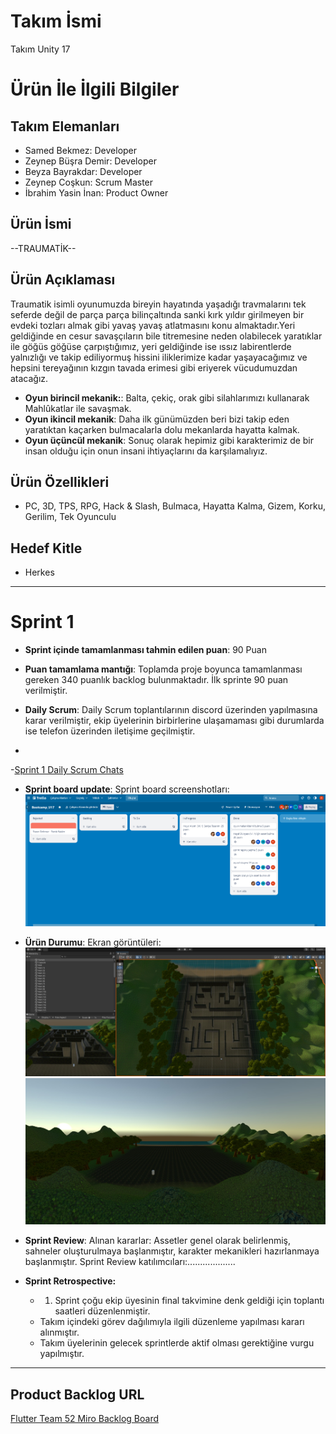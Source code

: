# **Takım İsmi**

Takım Unity 17

# Ürün İle İlgili Bilgiler

## Takım Elemanları
- Samed Bekmez: Developer
- Zeynep Büşra Demir: Developer
- Beyza Bayrakdar: Developer
- Zeynep Coşkun: Scrum Master
- İbrahim Yasin İnan: Product Owner

## Ürün İsmi
--TRAUMATİK--
## Ürün Açıklaması
Traumatik isimli oyunumuzda bireyin hayatında yaşadığı travmalarını tek seferde değil de parça parça bilinçaltında sanki kırk yıldır girilmeyen bir evdeki tozları almak gibi yavaş yavaş atlatmasını konu almaktadır.Yeri geldiğinde en cesur savaşçıların bile titremesine neden olabilecek yaratıklar ile göğüs göğüse çarpıştığımız, yeri geldiğinde ise ıssız labirentlerde yalnızlığı ve takip ediliyormuş hissini iliklerimize kadar yaşayacağımız ve hepsini tereyağının kızgın tavada erimesi gibi eriyerek vücudumuzdan atacağız.
- **Oyun birincil mekanik:**: Balta, çekiç, orak gibi silahlarımızı kullanarak Mahlûkatlar ile savaşmak.
- **Oyun ikincil mekanik**: Daha ilk günümüzden beri bizi takip eden yaratıktan kaçarken bulmacalarla dolu mekanlarda hayatta kalmak.
- **Oyun üçüncül mekanik**: Sonuç olarak hepimiz gibi karakterimiz de bir insan olduğu için onun insani ihtiyaçlarını da karşılamalıyız.
## Ürün Özellikleri
- PC, 3D, TPS, RPG, Hack & Slash, Bulmaca, Hayatta Kalma, Gizem, Korku, Gerilim, Tek Oyunculu
## Hedef Kitle
- Herkes
---
# Sprint 1

- **Sprint içinde tamamlanması tahmin edilen puan**: 90 Puan


- **Puan tamamlama mantığı**: Toplamda proje boyunca tamamlanması gereken 340 puanlık backlog bulunmaktadır. İlk sprinte 90 puan verilmiştir.


- **Daily Scrum**: Daily Scrum toplantılarının discord üzerinden yapılmasına karar verilmiştir, ekip üyelerinin birbirlerine ulaşamaması gibi durumlarda ise telefon üzerinden iletişime geçilmiştir.  
-
-[Sprint 1 Daily Scrum Chats](https://github.com/OyunveUygulamaAkademisi/Bootcamp2022Example/blob/main/ProjectManagement/Sprint1Documents/DailyScrumMeetingNotesSprint1.docx?raw=true)

- **Sprint board update**: Sprint board screenshotları: 
![Backlog 1](https://github.com/ZeynepCosk/Bootcamp_U17/blob/main/backlog1.png.png) 


- **Ürün Durumu**: Ekran görüntüleri:
  ![Screenshot 1](https://github.com/ZeynepCosk/Bootcamp_U17/blob/main/map2.png)
  ![Screenshot 2](https://github.com/ZeynepCosk/Bootcamp_U17/blob/main/map1.png)
- **Sprint Review**: 
Alınan kararlar: Assetler genel olarak belirlenmiş, sahneler oluşturulmaya başlanmıştır, karakter mekanikleri hazırlanmaya başlanmıştır. Sprint Review katılımcıları:................... 

- **Sprint Retrospective:**
  - 1. Sprint çoğu ekip üyesinin final takvimine denk geldiği için toplantı saatleri düzenlenmiştir.
  - Takım içindeki görev dağılımıyla ilgili düzenleme yapılması kararı alınmıştır.
  - Takım üyelerinin gelecek sprintlerde aktif olması gerektiğine vurgu yapılmıştır.
 


---

## Product Backlog URL

[Flutter Team 52 Miro Backlog Board](https://miro.com/app/board/uXjVO4kRs2w=/)
